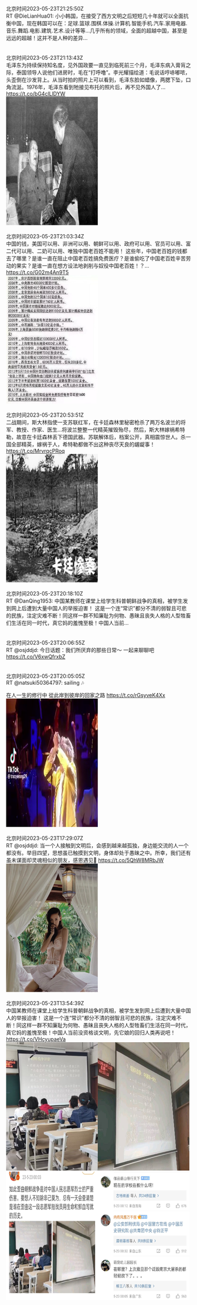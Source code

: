北京时间2023-05-23T21:25:50Z<br>RT @DieLianHua01: 小小韩国，在接受了西方文明之后短短几十年就可以全面抗衡中国，现在韩国可以在：足球.篮球.围棋.体操.计算机.智能手机.汽车.家用电器.音乐.舞蹈.电影.建筑.艺术.设计等等…几乎所有的领域，全面的超越中国，甚至是远远的超越！这并不是人种的差异…<br><br><br>北京时间2023-05-23T21:13:43Z<br>毛泽东为持续保持知名度，见外国政要一直见到临死前三个月，毛泽东病入膏肓之际，泰国领导人说他们进房时，毛在“打呼噜”。李光耀描绘道：毛说话哼哧嘟哝，头歪倒在沙发背上。从当时拍的照片上可以看到，毛泽东脸如蜡像，两腮下坠，口角流涎。1976年，毛泽东看到牠接见布托的照片后，再不见外国人了… https://t.co/bG4clLlDYW<br><img src='/temp/image/2023/u-Month-5/1660997439141335040_0.jpg' width='250' height='350'><br><br>北京时间2023-05-23T21:03:34Z<br>中国的钱，美国可以用、非洲可以用、朝鲜可以用、政府可以用、官员可以用、富二代可以用、二奶可以用、唯独中国老百姓不能用！
这些年，中国老百姓的钱都去了哪里？是谁一直在阻止中国老百姓搞免费医疗？是谁偷吃了中国老百姓辛苦劳动的果实？是谁一直在想方设法地剥削与奴役中国老百姓！？… https://t.co/G02m4An9T5<br><img src='/temp/image/2023/u-Month-5/1660994882528493568_0.jpg' width='250' height='350'><br><br>北京时间2023-05-23T20:53:51Z<br>二战期间，斯大林指使一支苏联红军，在卡廷森林里秘密枪杀了两万名波兰的将军、教授、作家、医生...将波兰整整一代精英摧毁殆尽，然后，斯大林嫁祸希特勒，故意在卡廷森林丢下德国武器。苏联解体后，档案公开，真相震惊世人。杀一国全部精英，嫁祸于人，希特勒都做不出这种丧尽天良的龌龊事！ https://t.co/MrvrqcPRoq<br><img src='/temp/image/2023/u-Month-5/1660992437563817984_0.jpg' width='250' height='350'><br><br>北京时间2023-05-23T20:18:10Z<br>RT @DanQing1953: 中国某教师在课堂上给学生科普朝鲜战争的真相，被学生发到网上后遭到大量中国人的举报迫害！
这是一个连“常识”都分不清的弱智且可悲的民族，注定灾难不断！同这样一群不知廉耻为何物、愚昧且丧失人格的人型牲畜们生活在同一时代，真它妈的羞愧至极！中国人当前…<br><br><br>北京时间2023-05-23T20:06:55Z<br>RT @osjddjd: 今日话题：我们所厌弃的那些日常～
一起来聊聊吧 https://t.co/V6xwQfrxbZ<br><br><br>北京时间2023-05-23T20:05:05Z<br>RT @natsuki50364797: sailing 🎶

在人一生的修行中
從此岸到彼岸的回家之路 https://t.co/rGsyveK4Xx<br><img src='/temp/video/2023/u-Month-5/c-Day-23/DanQing1953/1660980165097426945_0.jpg' width='250' height='350'><br><br>北京时间2023-05-23T17:29:07Z<br>RT @osjddjd: 当一个人接触到文明后，会感到越来越孤独，身边能交流的人一个都没有。举目四望，思想虽已触摸到文明，身体却处于愚昧之中。所幸，我们还有虽未谋面却灵魂相似的朋友，感恩遇见🙏 https://t.co/5QhW8MRbJW<br><img src='/temp/image/2023/u-Month-5/1660940913127096320_0.jpg' width='250' height='350'><br><br>北京时间2023-05-23T13:54:39Z<br>中国某教师在课堂上给学生科普朝鲜战争的真相，被学生发到网上后遭到大量中国人的举报迫害！
这是一个连“常识”都分不清的弱智且可悲的民族，注定灾难不断！同这样一群不知廉耻为何物、愚昧且丧失人格的人型牲畜们生活在同一时代，真它妈的羞愧至极！中国人当前没资格谈文明，先它娘的回归人类再说吧！ https://t.co/VHcyupaeVa<br><img src='/temp/image/2023/u-Month-5/1660886944102985728_0.jpg' width='250' height='350'><img src='/temp/image/2023/u-Month-5/1660886944102985728_1.jpg' width='250' height='350'><img src='/temp/image/2023/u-Month-5/1660886944102985728_2.jpg' width='250' height='350'><img src='/temp/image/2023/u-Month-5/1660886944102985728_3.jpg' width='250' height='350'><br><br>
